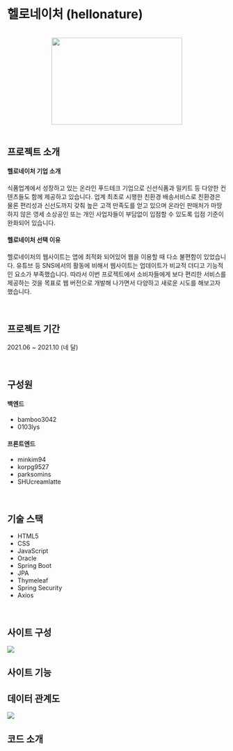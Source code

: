 # 헬로네이처 (hellonature)
<br/>
<div align="center">

  <img src="https://user-images.githubusercontent.com/86812090/151704982-54d03338-7378-4580-9f0b-2d8ffcca7046.png" width="300" height="200" />
  
</div>
<br/>

## 프로젝트 소개
#### 헬로네이처 기업 소개
식품업계에서 성장하고 있는 온라인 푸드테크 기업으로 신선식품과 밀키트 등 다양한 컨텐츠들도 함께 제공하고 있습니다. 업계 최초로 시행한 친환경 배송서비스로 친환경은 물론 편리성과 신선도까지 갖춰 높은 고객 만족도를 얻고 있으며 온라인 판매처가 마땅하지 않은 영세 소상공인 또는 개인 사업자들이 부담없이 입점할 수 있도록 입점 기준이 완화되어 있습니다. 

#### 헬로네이처 선택 이유
헬로네이처의 웹사이트는 앱에 최적화 되어있어 웹을 이용할 때 다소 불편함이 있었습니다. 유튜브 등 SNS에서의 활동에 비해서 웹사이트는 업데이트가 비교적 더디고 기능적인 요소가 부족했습니다. 따라서 이번 프로젝트에서 소비자들에게 보다 편리한 서비스를 제공하는 것을 목표로 웹 버전으로 개발해 나가면서 다양하고 새로운 시도를 해보고자 했습니다.

<br/>

## 프로젝트 기간
2021.06 ~ 2021.10 (네 달)

<br/>

## 구성원
#### 백엔드
* bamboo3042
* 0103lys

#### 프론트엔드
* minkim94
* korpg9527
* parksomins
* SHUcreamlatte

<br/>

## 기술 스택
* HTML5
* CSS
* JavaScript
* Oracle
* Spring Boot
* JPA
* Thymeleaf
* Spring Security
* Axios

<br/>

## 사이트 구성
<img src="https://user-images.githubusercontent.com/86812090/151704955-d07c7f44-99cd-4bb7-b69c-326d849a3a73.png" />
<br/>

## 사이트 기능
## 데이터 관계도
<img src="https://user-images.githubusercontent.com/86812090/152960465-a60991ab-ad57-4281-8dc8-3ea4c267a90d.jpg" />
<br/>

## 코드 소개
